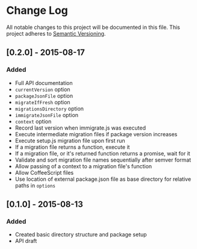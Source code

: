 # Change Log
All notable changes to this project will be documented in this file.
This project adheres to [Semantic Versioning](http://semver.org/).

## [0.2.0] - 2015-08-17
### Added
- Full API documentation
- `currentVersion` option
- `packageJsonFile` option
- `migrateIfFresh` option
- `migrationsDirectory` option
- `immigrateJsonFile` option
- `context` option
- Record last version when immigrate.js was executed
- Execute intermediate migration files if package version increases
- Execute setup.js migration file upon first run
- If a migration file returns a function, execute it
- If a migration file, or it's returned function returns a promise, wait for it
- Validate and sort migration file names sequentially after semver format
- Allow passing of a context to a migration file's function
- Allow CoffeeScript files
- Use location of external package.json file as base directory for relative paths in `options`

## [0.1.0] - 2015-08-13
### Added
- Created basic directory structure and package setup
- API draft
